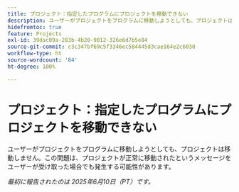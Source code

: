 ```yaml
---
title: プロジェクト：指定したプログラムにプロジェクトを移動できない
description: ユーザーがプロジェクトをプログラムに移動しようとしても、プロジェクトは移動しません。この問題は、プロジェクトが正常に移動されたというメッセージをユーザーが受け取った場合でも発生する可能性があります。
hidefromtoc: true
feature: Projects
exl-id: 39dac09a-283b-4b20-9012-326e6d7b5e84
source-git-commit: c3c347bf69c5f3346ec584445d3cae164e2c6030
workflow-type: ht
source-wordcount: '84'
ht-degree: 100%

---
```


# プロジェクト：指定したプログラムにプロジェクトを移動できない

ユーザーがプロジェクトをプログラムに移動しようとしても、プロジェクトは移動しません。この問題は、プロジェクトが正常に移動されたというメッセージをユーザーが受け取った場合でも発生する可能性があります。

_最初に報告されたのは 2025年6月10日（PT）です。_
